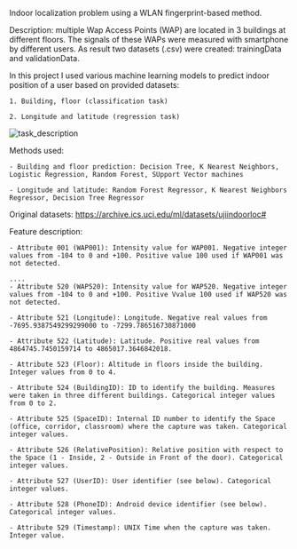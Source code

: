 Indoor localization problem using a WLAN fingerprint-based method.

Description: multiple Wap Access Points (WAP) are located in 3 buildings at different floors.
The signals of these WAPs were measured with smartphone by different users. As result two datasets (.csv) were created:
trainingData and validationData.

In this project I used various machine learning models to predict indoor position of a user based on provided datasets:

    1. Building, floor (classification task)
    
    2. Longitude and latitude (regression task)

![task_description](https://user-images.githubusercontent.com/84286885/137634394-23905de9-9022-4d6e-8e1b-7f5d0aaaea03.jpg)

   
Methods used:

    - Building and floor prediction: Decision Tree, K Nearest Neighbors, Logistic Regression, Random Forest, SUpport Vector machines
    
    - Longitude and latitude: Random Forest Regressor, K Nearest Neighbors Regressor, Decision Tree Regressor

Original datasets: https://archive.ics.uci.edu/ml/datasets/ujiindoorloc#

Feature description:

    - Attribute 001 (WAP001): Intensity value for WAP001. Negative integer values from -104 to 0 and +100. Positive value 100 used if WAP001 was not detected.

    ....
    - Attribute 520 (WAP520): Intensity value for WAP520. Negative integer values from -104 to 0 and +100. Positive Vvalue 100 used if WAP520 was not detected.

    - Attribute 521 (Longitude): Longitude. Negative real values from -7695.9387549299299000 to -7299.786516730871000

    - Attribute 522 (Latitude): Latitude. Positive real values from 4864745.7450159714 to 4865017.3646842018.

    - Attribute 523 (Floor): Altitude in floors inside the building. Integer values from 0 to 4.

    - Attribute 524 (BuildingID): ID to identify the building. Measures were taken in three different buildings. Categorical integer values from 0 to 2.

    - Attribute 525 (SpaceID): Internal ID number to identify the Space (office, corridor, classroom) where the capture was taken. Categorical integer values.

    - Attribute 526 (RelativePosition): Relative position with respect to the Space (1 - Inside, 2 - Outside in Front of the door). Categorical integer values.

    - Attribute 527 (UserID): User identifier (see below). Categorical integer values.

    - Attribute 528 (PhoneID): Android device identifier (see below). Categorical integer values.

    - Attribute 529 (Timestamp): UNIX Time when the capture was taken. Integer value.
